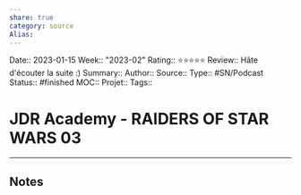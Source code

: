 ```yaml
---
share: true 
category: source
Alias:
---
```

Date:: 2023-01-15
Week:: "2023-02"
Rating:: ⭐⭐⭐⭐⭐
Review:: Hâte d'écouter la suite :)
Summary:: 
Author::
Source:: 
Type:: #SN/Podcast 
Status:: #finished 
MOC::
Projet:: 
Tags:: 

# JDR Academy - RAIDERS OF STAR WARS 03


***

## Notes
